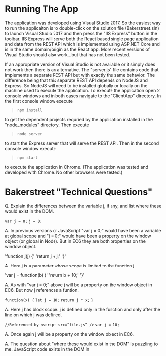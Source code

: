 Running The App
===============

The application was developed using Visual Studio 2017.  So the easiest way to run the applicaiton is to double-click on the solution file (Bakerstreet.sln) to launch Visual Studio 2017 and then press the "IIS Express" button in the toolbar.  IIS Express will serve both the React based single page application and data from the REST API which is implemented using ASP.NET Core and is in the same domain/origin as the React app.  More recent versions of Visual Studio should also work...but that has not been tested.

If an appropriate version of Visual Studio is not available or it simply does not work then there is an alternative.  The "server.js" file contains code that implements a separate REST API but with exactly the same behavior.  The difference being that this separate REST API depends on NodeJS and Express.  So NodeJS will need to be installed globally or locally on the machine used to execute the application.  To execute the application open 2 console windows and in both cases navigate to the "ClientApp" directory.  In the first console window execute 

> `npm install`
	
to get the dependent projects requried by the application installed in the "node_modules" directory.  Then execute
  
> `node server` 
	
to start the Express server that will serve the REST API.  Then in the second console window execute

> `npm start` 
	
to execute the application in Chrome.  (The application was tested and developed with Chrome.  No other browsers were tested.)

Bakerstreet "Technical Questions"
=================================

Q. Explain the differences between the variable j, if any, and list where these would exist in the DOM.

`var j = 0;`
`j = 0;`

A. In previous versions or JavaScript "var j = 0;" would have been a variable at global scope and "j = 0;" would have been a property on the window object (or global in Node).  But in EC6 they are both properties on the window object.

'function j(j) {'
    'return j + j;'
'}'

A. Here j is a parameter whose scope is limited to the function j.

'var j = function(b) {'
    'return b + 10;'
'}'

A. As with "var j = 0;" above j will be a property on the window object in EC6.  But now j references a funtion.

`function(x) {`
    `let j = 10;`
    `return j * x;`
`}`

A. Here j has block scope.  j is defined only in the function and only after the line on which j was defined.

`//Referenced by <script src=”file.js” />`
`var j = 10;`

A. Once again j will be a property on the window object in EC6.

A. The question about "where these would exist in the DOM" is puzzling to me.  JavaScript code exists in the DOM in <script> elements and in-line for things like defining behavior for events.  But I have the feeling that the question is after something else.  But for now this is the best I can do.

Q. What ways could this function be executed?

`var a = function(b) {`
    `return b * 10;`
`}`

A.
1. `a(numberParam)`
   Context is window (global context).
2. `AnObject.f = a;`
   `AnObject.f(numberParam);`
   Context is AnOject.
3. `var AnObject = new a(numberParam)`
4. `a.apply(desiredContext, arrayOfArguments);`
5. `a.call(desiredContext, arg1, arg2, arg3, <more args here>);`
6. `(function(b) { return b * 10; })(numberParam);`

Q. What does this function do? How would you unit test this function?

`export default function c(...funcs) {
  if (funcs.length === 0) {
    return arg => arg
  }
  if (funcs.length === 1) {
    return funcs[0]
  }
}`

A. 'c' is a function that takes 0 to n functions as parameters which we will refer to as F1, F2, ... Fn-1, Fn.  Passing in anything other than functions will likely result in an exception.  The return value is a function that we will refer to a R.  If no parameters are passed into function 'c' then when R is executed it will return the first parameter passed in to it if at least 1 parameter is supplied.  If no parameter are supplied then 'undefined' is returned.  If a single parameter (F1) is passed into function 'c' then R is the same as F1.  If 2 or more parameters (F1, F2, ... Fn) are passed into function 'c' then R begins by executing Fn and passing to Fn the arguments that were passed into R.  Then Fn-1 is executed with the result returned from the execution of Fn passed in as parameter.  Then Fn-2 is executed with the result returned from the execution of Fn-1 passed in as parameter.  This process continues until F1 is executed with the result returned from the execution of F2 passed in as parameter.  So R = F1(F2( ... Fn-1(Fn(...args)) ... ))

There are 3 cases to test.  The first is passing in 0 functions.  The second is passing in 1 function.  And the third is passing in 2 or more functions.  (Passing in 2 functions effectively test for any number of funtions greater than or equal to 2.)


Bakerstreet "Coding Test" Questions
===================================

Q. How did you approach the design of this application.

A. The application is constructed as a directed acyclic graph.  The application consists of a core which includes application state, domain logic and application specific logic.  Persistence, infrastructure and UI depend on the core through dependency inversion.  Generally dependency inversion would be achieved by defining interfaces in the core and then implementing the elements of persistance, infrastructure and UI to adhere to those interfaces.  Doing so makes it possible to change implementations of those elements without having to change the core.  However EC6 does not have interfaces.  So the elements have to be implemented as if those interfaces did exist...which requires a bit more discipline.

Q. Why did you choose the specific events to trigger actions?

A. The goal of the application is to demonstrate the items specified in the Bakerstreet instructions and one or two other features.  Decisions about what events to use to trigger actions was based solely on achieving that goal.

Q. Did you place all state into Redux or was it a combination of React and Redux?

A. All state in Redux.  There may be situations where state is not in Redux but they should be rare.  For example you might have a service that would maintain its own state because it is incorporated into different applications and may be part of future applications.

Q. How did you get React and Redux to play nicely together?

A. Used the React-Redux library.

Q. What changes would you make if you had more time to complete this application?

A. Setup a continuous delivery/continous deployment pipeline using Docker.

A Word About Testing
====================

There are no unit tests included in the project.  This is primarily a result of time constraints as I would want to learn Enzyme and Jest.  But I will state that I have some reservations about how extensive testing should be, when and where it should be used and it's return on investment.  I would be happy to discuss these issues further.